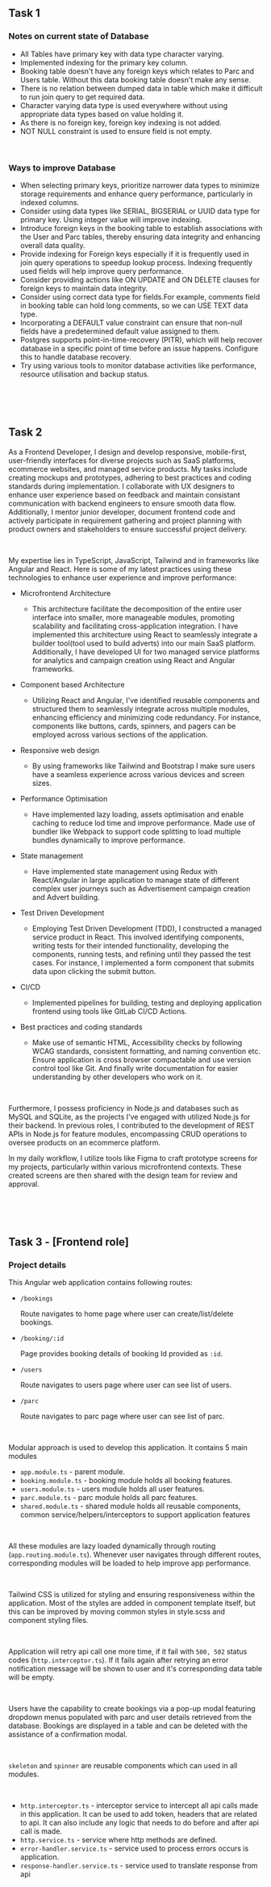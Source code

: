 ## Task 1

### Notes on current state of Database

- All Tables have primary key with data type character varying.
- Implemented indexing for the primary key column.
- Booking table doesn't have any foreign keys which relates to Parc and Users table. Without this data booking table doesn't make any sense.
- There is no relation between dumped data in table which make it difficult to run join query to get required data.
- Character varying data type is used everywhere without using appropriate data types based on value holding it.
- As there is no foreign key, foreign key indexing is not added.
- NOT NULL constraint is used to ensure field is not empty.

<br />

### Ways to improve Database

- When selecting primary keys, prioritize narrower data types to minimize storage requirements and enhance query performance, particularly in indexed columns.
- Consider using data types like SERIAL, BIGSERIAL or UUID data type for primary key. Using integer value will improve indexing.
- Introduce foreign keys in the booking table to establish associations with the User and Parc tables, thereby ensuring data integrity and enhancing overall data quality.
- Provide indexing for Foreign keys especially if it is frequently used in join query operations to speedup lookup process. Indexing frequently used fields will help improve query performance.
- Consider providing actions like ON UPDATE and ON DELETE clauses for foreign keys to maintain data integrity.
- Consider using correct data type for fields.For example, comments field in booking table can hold long comments, so we can USE TEXT data type.
- Incorporating a DEFAULT value constraint can ensure that non-null fields have a predetermined default value assigned to them.
- Postgres supports point-in-time-recovery (PITR), which will help recover database in a specific point of time before an issue happens. Configure this to handle database recovery.
- Try using various tools to monitor database activities like performance, resource utilisation and backup status.

  
<br />
<br />
<br />

## Task 2

As a Frontend Developer, I design and develop responsive, mobile-first, user-friendly interfaces for diverse projects such as SaaS platforms, ecommerce websites, and managed service products. My tasks include creating mockups and prototypes, adhering to best practices and coding standards during implementation. I collaborate with UX designers to enhance user experience based on feedback and maintain consistant communication with backend engineers to ensure smooth data flow. Additionally, I mentor junior developer, document frontend code and actively participate in requirement gathering and project planning with product owners and stakeholders to ensure successful project delivery.

<br />

My expertise lies in TypeScript, JavaScript, Tailwind and in frameworks like Angular and React. Here is some of my latest practices using these technologies to enhance user experience and improve performance:

- Microfrontend Architecture
  - This architecture facilitate the decomposition of the entire user interface into smaller, more manageable modules, promoting scalability and facilitating cross-application integration. I have implemented this architecture using React to seamlessly integrate a builder tool(tool used to build adverts) into our main SaaS platform. Additionally, I have developed UI for two managed service platforms for analytics and campaign creation using React and Angular frameworks.

- Component based Architecture
  - Utilizing React and Angular, I've identified reusable components and structured them to seamlessly integrate across multiple modules, enhancing efficiency and minimizing code redundancy. For instance, components like buttons, cards, spinners, and pagers can be employed across various sections of the application.
 
- Responsive web design
  - By using frameworks like Tailwind and Bootstrap I make sure users have a seamless experience across various devices and screen sizes.

- Performance Optimisation
  - Have implemented lazy loading, assets optimisation and enable caching to reduce lod time and improve performance. Made use of bundler like Webpack to support code splitting to load multiple bundles dynamically to improve performance.

- State management
  - Have implemented state management using Redux with React/Angular in large application to manage state of different complex user journeys such as Advertisement campaign creation and Advert building.

- Test Driven Development
  - Employing Test Driven Development (TDD), I constructed a managed service product in React. This involved identifying components, writing tests for their intended functionality, developing the components, running tests, and refining until they passed the test cases. For instance, I implemented a form component that submits data upon clicking the submit button.
 
- CI/CD
  - Implemented pipelines for building, testing and deploying application frontend using tools like GitLab CI/CD Actions.

- Best practices and coding standards
  - Make use of semantic HTML, Accessibility checks by following WCAG standards, consistent formatting, and naming convention etc. Ensure application is cross browser compactable and use version control tool like Git. And finally write documentation for easier understanding by other developers who work on it.

<br />

Furthermore, I possess proficiency in Node.js and databases such as MySQL and SQLite, as the projects I've engaged with utilized Node.js for their backend. In previous roles, I contributed to the development of REST APIs in Node.js for feature modules, encompassing CRUD operations to oversee products on an ecommerce platform.

In my daily workflow, I utilize tools like Figma to craft prototype screens for my projects, particularly within various microfrontend contexts. These created screens are then shared with the design team for review and approval.


<br />
<br />
<br />


## Task 3 - [Frontend role]

### Project details

This Angular web application contains following routes:

  - `/bookings` <br />
  
     Route navigates to home page where user can create/list/delete bookings.
    
  - `/booking/:id` <br />
  
     Page provides booking details of booking Id provided as `:id`.
    
  - `/users`

      Route navigates to users page where user can see list of users.
     
  - `/parc`

      Route navigates to parc page where user can see list of parc.

<br />    

Modular approach is used to develop this application. It contains 5 main modules

 - `app.module.ts` - parent module.
 - `booking.module.ts` - booking module holds all booking features.
 - `users.module.ts` - users module holds all user features.
 - `parc.module.ts` - parc module holds all parc features.
 - `shared.module.ts` - shared module holds all reusable components, common service/helpers/interceptors to support application features

<br />  

All these modules are lazy loaded dynamically through routing (`app.routing.module.ts`). Whenever user navigates through different routes, corresponding modules will be loaded to help improve app performance.

<br />  

Tailwind CSS is utilized for styling and ensuring responsiveness within the application. Most of the styles are added in component template itself, but this can be improved by moving common styles in style.scss and component styling files.

<br />  

Application will retry api call one more time, if it fail with `500, 502` status codes (`http.interceptor.ts`). If it fails again after retrying an error notification message will be shown to user and it's corresponding data table will be empty.

<br />

Users have the capability to create bookings via a pop-up modal featuring dropdown menus populated with parc and user details retrieved from the database. Bookings are displayed in a table and can be deleted with the assistance of a confirmation modal.

<br />

`skeleton` and `spinner` are reusable components which can used in all modules.

<br />

- `http.interceptor.ts` - interceptor service to intercept all api calls made in this application. It can be used to add token, headers that are related to api. It can also include any logic that needs to do before and after api call is made.
- `http.service.ts` - service where http methods are defined.
- `error-handler.service.ts` - service used to process errors occurs is application.
- `response-handler.service.ts` - service used to translate response from api
    
           

